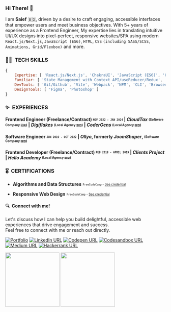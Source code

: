 <!-- ![visitors](https://visitor-badge.glitch.me/badge?page_id=iamsief.iamsaief) -->

### Hi There! 👋

I am **Saief** 🇧🇩, driven by a desire to craft engaging, accessible interfaces that empower users and meet business objectives. With 5+ years of experience as a Frontend Engineer, My expertise lies in translating intuitive UI/UX designs into pixel-perfect, responsive websites/SPA using modern `React.js/Next.js`, `JavaScript (ES6)`, `HTML`, `CSS` `(including SASS/SCSS, Animations, Grid/Flexbox)` and more.


### 🧑‍💻&nbsp; TECH SKILLS
<!-- 
<table>
    <tr>
        <td>Frontend</td>
        <td>JavaScript (ES6), ReactJS, HTML, CSS, SASS/SCSS, Bootstrap, TailwindCSS.</td>
    </tr>
    <tr>
        <td>Familiar</td>
        <td>NextJS, ChakraUI, GSAP, Framer-Motion, Redux, Redux-toolkit, REST api, <br/> PHP, WordPress, Page Building Tools, Design Systems, Storybook.</td>
    </tr>
    <tr>
        <td>Dev Tools</td>
        <td>Git/Github, Vite, Webpack, NPM, CLI, Browser dev tools, JIRA, Slack.</td>
    </tr>
    <tr>
        <td>Design Tools</td>
        <td>Figma, Photoshop, Sketch, Adobe XD.</td>
    </tr>
</table>
-->

```javascript
{
    Expertise: [ 'React.js/Next.js', 'ChakraUI', 'JavaScript (ES6)', 'HTML', 'CSS (SASS/SCSS)', 'TailwindCSS', 'Bootstrap' ],
    Familiar: [ 'State Management with Context API/useReducer/Redux', 'REST API', 'PHP', 'WordPress', 'Page Building Tools', 'GSAP', 'Framer Motion', 'Design Systems' ],
    DevTools: [ 'Git/Github', 'Vite', 'Webpack', 'NPM', 'CLI', 'Browser dev tools' ],
    DesignTools: [ 'Figma', 'Photoshop' ]
}
```

### ✨&nbsp; EXPERIENCES

#### Frontend Engineer (Freelance/Contract) <sub><sup>`NOV 2022 - JAN 2024`</sub></sup> | _CloudTax_ <sub><sup>(Software Company 🇨🇦)</sub></sup> | _Digiflakes_ <sub><sup>(Local Agency 🇧🇩)</sub></sup> | _CoderGens_ <sub><sup>(Local Agency 🇧🇩)</sub></sup>

#### Software Engineer <sub><sup>`JUN 2019 - OCT 2022`</sup></sub> | _Ollyo_, formerly _JoomShaper_, <sub><sup>(Software Company 🇧🇩)</sub></sup>

#### Frontend Developer (Freelance/Contract) <sub><sup>`FEB 2018 - APRIL 2019`</sub></sup> | _Clients Project_ | _Hello Academy_ <sub><sup>(Local Agency 🇧🇩)</sub></sup>

### 🎖️&nbsp; CERTIFICATIONS

- **Algorithms and Data Structures**  <sub><sup>`FreeCodeCamp` - [See credential](https://www.freecodecamp.org/certification/saiefalemon/javascript-algorithms-and-data-structures)</sub></su>

- **Responsive Web Design**  <sub><sup>`FreeCodeCamp` - [See credential](https://www.freecodecamp.org/certification/saiefalemon/responsive-web-design)</sub></sup>

#### 🔍&nbsp; Connect with me!

Let's discuss how I can help you build delightful, accessible web experiences that drive engagement and success. <br/>
Feel free to connect with me or reach out directly.

<!--[![Gmail URL](https://img.shields.io/badge/social--badge?style=social&label=email&logo=gmail)](mailto:saiefalemon@gmail.com)-->
[![Portfolio](https://img.shields.io/badge/social--badge?style=social&label=🌐%20Portfolio)](https://iamsaief.com/)
[![LinkedIn URL](https://img.shields.io/badge/social--badge?style=social&label=LinkedIn&logo=linkedin)](https://www.linkedin.com/in/saiefalemon)
[![Codepen URL](https://img.shields.io/badge/social--badge?style=social&label=Codepen&logo=codepen)](https://www.codepen.io/iamsaief)
[![Codesandbox URL](https://img.shields.io/badge/social--badge?style=social&label=Codesandbox&logo=codesandbox)](https://codesandbox.io/u/iamsaief) 
[![Medium URL](https://img.shields.io/badge/social--badge?style=social&label=medium&logo=medium)](https://medium.com/@saiefalemon)
[![Hackerrank URL](https://img.shields.io/badge/social--badge?style=social&label=HackerRank&logo=hackerrank)](https://www.hackerrank.com/saiefalemon)

<div>
<img height="170em" src="https://github-readme-stats-sigma-five.vercel.app/api/top-langs/?username=iamsaief&exclude_repo=KNN-Image-Classification&show_icons=true&hide_border=true&layout=compact&langs_count=8&theme=tokyonight"/>
<img height="170em" src="https://github-readme-stats-sigma-five.vercel.app/api?username=iamsaief&show_icons=true&hide_border=true&&count_private=true&include_all_commits=true&theme=tokyonight" />
</div>
